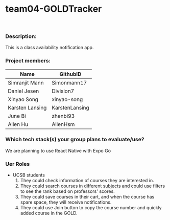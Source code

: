 # team04-GOLDTracker
<br />

### Description: 
This is a class availability notification app. <br />

### Project members:  
| Name            | GithubID       |
|-----------------|----------------|
| Simranjit Mann  | Simonmann17    |
| Daniel Jesen    | Division7      |
| Xinyao Song     | xinyao-song    |
| Karsten Lansing | KarstenLansing |
| June Bi         | zhenbi93       |
| Allen Hu        | AllenHsm       |

### Which tech stack(s) your group plans to evaluate/use? 
We are planning to use React Native with Expo Go

### Uer Roles
- UCSB students
  1. They could check information of courses they are interested in.
  2. They could search courses in different subjects and could use filters to see the rank based on professors' scores.
  3. They could save courses in their cart, and when the course has spare space, they will receive notifications.
  4. They could use Join button to copy the course number and quickly added course in the GOLD.
